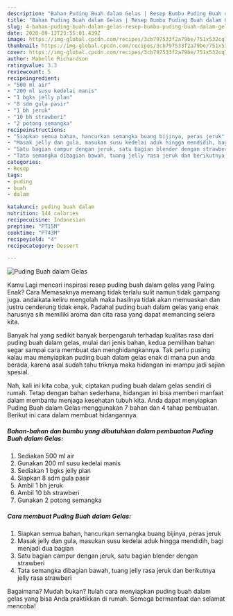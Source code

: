 ```yaml
---
description: "Bahan Puding Buah dalam Gelas | Resep Bumbu Puding Buah dalam Gelas Yang Enak Banget"
title: "Bahan Puding Buah dalam Gelas | Resep Bumbu Puding Buah dalam Gelas Yang Enak Banget"
slug: 4-bahan-puding-buah-dalam-gelas-resep-bumbu-puding-buah-dalam-gelas-yang-enak-banget
date: 2020-09-12T23:55:01.439Z
image: https://img-global.cpcdn.com/recipes/3cb797533f2a79be/751x532cq70/puding-buah-dalam-gelas-foto-resep-utama.jpg
thumbnail: https://img-global.cpcdn.com/recipes/3cb797533f2a79be/751x532cq70/puding-buah-dalam-gelas-foto-resep-utama.jpg
cover: https://img-global.cpcdn.com/recipes/3cb797533f2a79be/751x532cq70/puding-buah-dalam-gelas-foto-resep-utama.jpg
author: Mabelle Richardson
ratingvalue: 3.3
reviewcount: 5
recipeingredient:
- "500 ml air"
- "200 ml susu kedelai manis"
- "1 bgks jelly plan"
- "8 sdm gula pasir"
- "1 bh jeruk"
- "10 bh strawberi"
- "2 potong semangka"
recipeinstructions:
- "Siapkan semua bahan, hancurkan semangka buang bijinya, peras jeruk"
- "Masak jelly dan gula, masukan susu kedelai aduk hingga mendidih, bagi menjadi dua bagian"
- "Satu bagian campur dengan jeruk, satu bagian blender dengan strawberi"
- "Tata semangka dibagian bawah, tuang jelly rasa jeruk dan berikutnya jelly rasa strawberi"
categories:
- Resep
tags:
- puding
- buah
- dalam

katakunci: puding buah dalam 
nutrition: 144 calories
recipecuisine: Indonesian
preptime: "PT15M"
cooktime: "PT43M"
recipeyield: "4"
recipecategory: Dessert

---
```



![Puding Buah dalam Gelas](https://img-global.cpcdn.com/recipes/3cb797533f2a79be/751x532cq70/puding-buah-dalam-gelas-foto-resep-utama.jpg)

Kamu Lagi mencari inspirasi resep puding buah dalam gelas yang Paling Enak? Cara Memasaknya memang tidak terlalu sulit namun tidak gampang juga. andaikata keliru mengolah maka hasilnya tidak akan memuaskan dan justru cenderung tidak enak. Padahal puding buah dalam gelas yang enak harusnya sih memiliki aroma dan cita rasa yang dapat memancing selera kita.



Banyak hal yang sedikit banyak berpengaruh terhadap kualitas rasa dari puding buah dalam gelas, mulai dari jenis bahan, kedua pemilihan bahan segar sampai cara membuat dan menghidangkannya. Tak perlu pusing kalau mau menyiapkan puding buah dalam gelas enak di mana pun anda berada, karena asal sudah tahu triknya maka hidangan ini mampu jadi sajian spesial.


Nah, kali ini kita coba, yuk, ciptakan puding buah dalam gelas sendiri di rumah. Tetap dengan bahan sederhana, hidangan ini bisa memberi manfaat dalam membantu menjaga kesehatan tubuh kita. Anda dapat menyiapkan Puding Buah dalam Gelas menggunakan 7 bahan dan 4 tahap pembuatan. Berikut ini cara dalam membuat hidangannya.

<!--inarticleads1-->

##### Bahan-bahan dan bumbu yang dibutuhkan dalam pembuatan Puding Buah dalam Gelas:

1. Sediakan 500 ml air
1. Gunakan 200 ml susu kedelai manis
1. Sediakan 1 bgks jelly plan
1. Siapkan 8 sdm gula pasir
1. Ambil 1 bh jeruk
1. Ambil 10 bh strawberi
1. Gunakan 2 potong semangka




<!--inarticleads2-->

##### Cara membuat Puding Buah dalam Gelas:

1. Siapkan semua bahan, hancurkan semangka buang bijinya, peras jeruk
1. Masak jelly dan gula, masukan susu kedelai aduk hingga mendidih, bagi menjadi dua bagian
1. Satu bagian campur dengan jeruk, satu bagian blender dengan strawberi
1. Tata semangka dibagian bawah, tuang jelly rasa jeruk dan berikutnya jelly rasa strawberi




Bagaimana? Mudah bukan? Itulah cara menyiapkan puding buah dalam gelas yang bisa Anda praktikkan di rumah. Semoga bermanfaat dan selamat mencoba!
